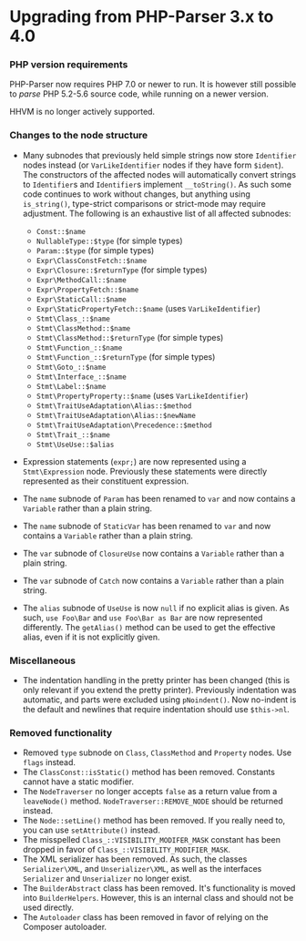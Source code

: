 Upgrading from PHP-Parser 3.x to 4.0
====================================

### PHP version requirements

PHP-Parser now requires PHP 7.0 or newer to run. It is however still possible to *parse* PHP 5.2-5.6
source code, while running on a newer version.

HHVM is no longer actively supported.

### Changes to the node structure

* Many subnodes that previously held simple strings now store `Identifier` nodes instead (or
  `VarLikeIdentifier` nodes if they have form `$ident`). The constructors of the affected nodes will
  automatically convert strings to `Identifier`s and `Identifier`s implement `__toString()`. As such
  some code continues to work without changes, but anything using `is_string()`, type-strict
  comparisons or strict-mode may require adjustment. The following is an exhaustive list of all
  affected subnodes:

   * `Const::$name`
   * `NullableType::$type` (for simple types)
   * `Param::$type` (for simple types)
   * `Expr\ClassConstFetch::$name`
   * `Expr\Closure::$returnType` (for simple types)
   * `Expr\MethodCall::$name`
   * `Expr\PropertyFetch::$name`
   * `Expr\StaticCall::$name`
   * `Expr\StaticPropertyFetch::$name` (uses `VarLikeIdentifier`)
   * `Stmt\Class_::$name`
   * `Stmt\ClassMethod::$name`
   * `Stmt\ClassMethod::$returnType` (for simple types)
   * `Stmt\Function_::$name`
   * `Stmt\Function_::$returnType` (for simple types)
   * `Stmt\Goto_::$name`
   * `Stmt\Interface_::$name`
   * `Stmt\Label::$name`
   * `Stmt\PropertyProperty::$name` (uses `VarLikeIdentifier`)
   * `Stmt\TraitUseAdaptation\Alias::$method`
   * `Stmt\TraitUseAdaptation\Alias::$newName`
   * `Stmt\TraitUseAdaptation\Precedence::$method`
   * `Stmt\Trait_::$name`
   * `Stmt\UseUse::$alias`

* Expression statements (`expr;`) are now represented using a `Stmt\Expression` node. Previously
  these statements were directly represented as their constituent expression.
* The `name` subnode of `Param` has been renamed to `var` and now contains a `Variable` rather than
  a plain string.
* The `name` subnode of `StaticVar` has been renamed to `var` and now contains a `Variable` rather
  than a plain string.
* The `var` subnode of `ClosureUse` now contains a `Variable` rather than a plain string.
* The `var` subnode of `Catch` now contains a `Variable` rather than a plain string.
* The `alias` subnode of `UseUse` is now `null` if no explicit alias is given. As such,
  `use Foo\Bar` and `use Foo\Bar as Bar` are now represented differently. The `getAlias()` method
  can be used to get the effective alias, even if it is not explicitly given.

### Miscellaneous

* The indentation handling in the pretty printer has been changed (this is only relevant if you
  extend the pretty printer). Previously indentation was automatic, and parts were excluded using
  `pNoindent()`. Now no-indent is the default and newlines that require indentation should use
  `$this->nl`.

### Removed functionality

* Removed `type` subnode on `Class`, `ClassMethod` and `Property` nodes. Use `flags` instead.
* The `ClassConst::isStatic()` method has been removed. Constants cannot have a static modifier.
* The `NodeTraverser` no longer accepts `false` as a return value from a `leaveNode()` method.
  `NodeTraverser::REMOVE_NODE` should be returned instead.
* The `Node::setLine()` method has been removed. If you really need to, you can use `setAttribute()`
  instead.
* The misspelled `Class_::VISIBILITY_MODIFER_MASK` constant has been dropped in favor of
  `Class_::VISIBILITY_MODIFIER_MASK`.
* The XML serializer has been removed. As such, the classes `Serializer\XML`, and
  `Unserializer\XML`, as well as the interfaces `Serializer` and `Unserializer` no longer exist.
* The `BuilderAbstract` class has been removed. It's functionality is moved into `BuilderHelpers`.
  However, this is an internal class and should not be used directly.
* The `Autoloader` class has been removed in favor of relying on the Composer autoloader.
